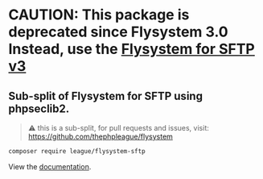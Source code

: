 # CAUTION: This package is deprecated since Flysystem 3.0 Instead, use the [Flysystem for SFTP v3](https://github.com/thephpleague/flysystem-sftp-v3)

## Sub-split of Flysystem for SFTP using phpseclib2.

> ⚠️ this is a sub-split, for pull requests and issues, visit: https://github.com/thephpleague/flysystem

```bash
composer require league/flysystem-sftp
```

View the [documentation](https://flysystem.thephpleague.com/v2/docs/adapter/sftp/).
